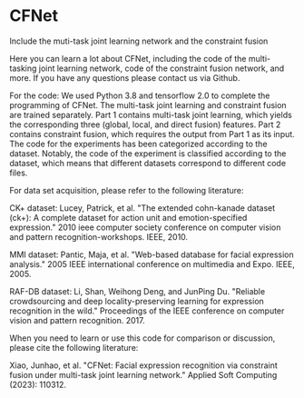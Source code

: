 # CFNet
Include the muti-task joint learning network and the constraint fusion

Here you can learn a lot about CFNet, including the code of the multi-tasking joint learning network, code of the constraint fusion network, and more.
If you have any questions please contact us via Github.

For the code: We used Python 3.8 and tensorflow 2.0 to complete the programming of CFNet. The multi-task joint learning and constraint fusion are trained separately. Part 1 contains multi-task joint learning, which yields the corresponding three (global, local, and direct fusion) features. Part 2 contains constraint fusion, which requires the output from Part 1 as its input. The code for the experiments has been categorized according to the dataset. Notably, the code of the experiment is classified according to the dataset, which means that different datasets correspond to different code files.

For data set acquisition, please refer to the following literature:

CK+ dataset: Lucey, Patrick, et al. "The extended cohn-kanade dataset (ck+): A complete dataset for action unit and emotion-specified expression." 2010 ieee computer society conference on computer vision and pattern recognition-workshops. IEEE, 2010.

MMI dataset: Pantic, Maja, et al. "Web-based database for facial expression analysis." 2005 IEEE international conference on multimedia and Expo. IEEE, 2005.

RAF-DB dataset: Li, Shan, Weihong Deng, and JunPing Du. "Reliable crowdsourcing and deep locality-preserving learning for expression recognition in the wild." Proceedings of the IEEE conference on computer vision and pattern recognition. 2017.

When you need to learn or use this code for comparison or discussion, please cite the following literature:

Xiao, Junhao, et al. "CFNet: Facial expression recognition via constraint fusion under multi-task joint learning network." Applied Soft Computing (2023): 110312.
